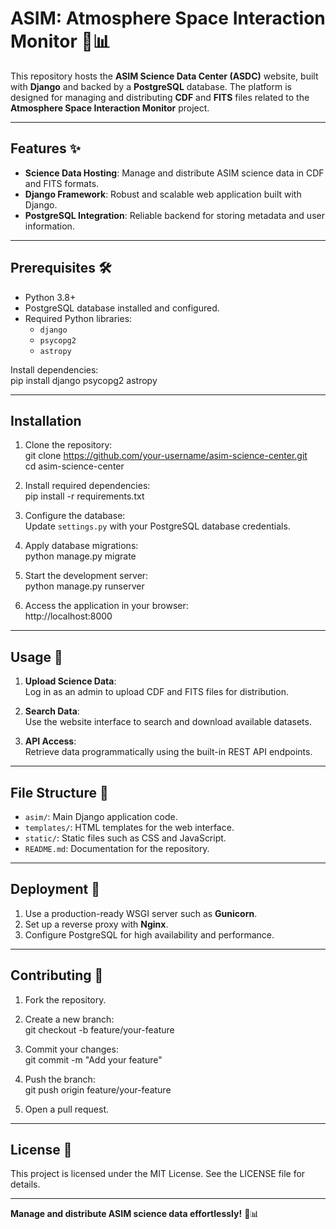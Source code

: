 # ASIM: Atmosphere Space Interaction Monitor 🌌📊  

This repository hosts the **ASIM Science Data Center (ASDC)** website, built with **Django** and backed by a **PostgreSQL** database. The platform is designed for managing and distributing **CDF** and **FITS** files related to the **Atmosphere Space Interaction Monitor** project.

---

## Features ✨  

- **Science Data Hosting**: Manage and distribute ASIM science data in CDF and FITS formats.  
- **Django Framework**: Robust and scalable web application built with Django.  
- **PostgreSQL Integration**: Reliable backend for storing metadata and user information.  

---

## Prerequisites 🛠️  

- Python 3.8+  
- PostgreSQL database installed and configured.  
- Required Python libraries:
  - `django`
  - `psycopg2`
  - `astropy`  

Install dependencies:  
pip install django psycopg2 astropy  

---

## Installation  

1. Clone the repository:  
git clone https://github.com/your-username/asim-science-center.git  
cd asim-science-center  

2. Install required dependencies:  
pip install -r requirements.txt  

3. Configure the database:  
Update `settings.py` with your PostgreSQL database credentials.  

4. Apply database migrations:  
python manage.py migrate  

5. Start the development server:  
python manage.py runserver  

6. Access the application in your browser:  
http://localhost:8000  

---

## Usage 🔧  

1. **Upload Science Data**:  
   Log in as an admin to upload CDF and FITS files for distribution.  

2. **Search Data**:  
   Use the website interface to search and download available datasets.  

3. **API Access**:  
   Retrieve data programmatically using the built-in REST API endpoints.  

---

## File Structure 📂  

- `asim/`: Main Django application code.  
- `templates/`: HTML templates for the web interface.  
- `static/`: Static files such as CSS and JavaScript.  
- `README.md`: Documentation for the repository.  

---

## Deployment 🚀  

1. Use a production-ready WSGI server such as **Gunicorn**.  
2. Set up a reverse proxy with **Nginx**.  
3. Configure PostgreSQL for high availability and performance.  

---

## Contributing 🤝  

1. Fork the repository.  
2. Create a new branch:  
git checkout -b feature/your-feature  

3. Commit your changes:  
git commit -m "Add your feature"  

4. Push the branch:  
git push origin feature/your-feature  

5. Open a pull request.  

---

## License 📝  

This project is licensed under the MIT License. See the LICENSE file for details.  

---

**Manage and distribute ASIM science data effortlessly!** 🌌📊  
